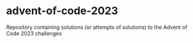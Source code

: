 # advent-of-code-2023
Repository containing solutions (or attempts of solutions) to the Advent of Code 2023 challenges
